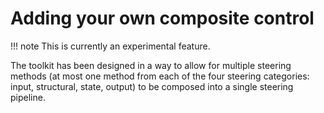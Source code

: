 # Adding your own composite control

!!! note
    This is currently an experimental feature.

The toolkit has been designed in a way to allow for multiple steering methods (at most one method from each of the four
steering categories: input, structural, state, output) to be composed into a single steering pipeline.
